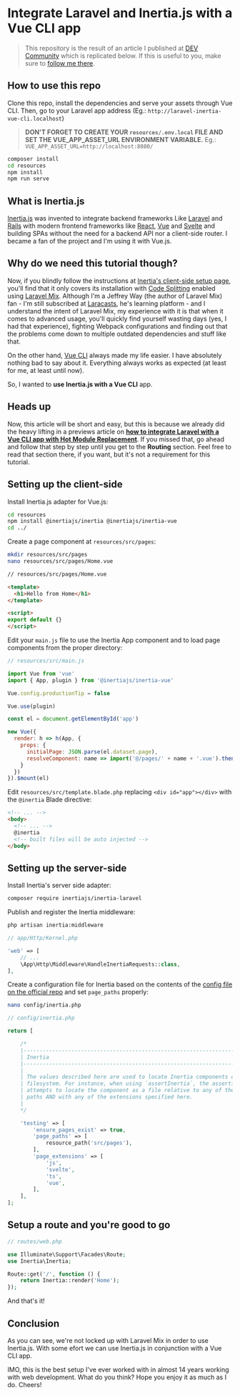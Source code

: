 # Integrate Laravel and Inertia.js with a Vue CLI app

> This repository is the result of an article I published at [DEV Community](https://dev.to/mtdalpizzol/integrate-laravel-inertia-js-with-a-vue-cli-app-32ac) which is replicated below. If this is useful to you, make sure to [follow me there](https://dev.to/mtdalpizzol).

## How to use this repo

Clone this repo, install the dependencies and serve your assets through Vue CLI. Then, go to your Laravel app address (Eg.: `http://laravel-inertia-vue-cli.localhost`)

> **DON'T FORGET TO CREATE YOUR `resources/.env.local` FILE AND SET THE VUE_APP_ASSET_URL ENVIRONMENT VARIABLE.** Eg.: `VUE_APP_ASSET_URL=http://localhost:8080/`

```bash
composer install
cd resources
npm install
npm run serve
```

## What is Inertia.js

[Inertia.js](https://inertiajs.com/)  was invented to integrate backend frameworks Like [Laravel](https://www.laravel.com) and [Rails](https://rubyonrails.org/) with modern frontend frameworks like [React](https://pt-br.reactjs.org/), [Vue](https://vuejs.org/) and [Svelte](https://svelte.dev/) and building SPAs without the need for a backend API nor a client-side router. I became a fan of the project and I'm using it with Vue.js.

## Why do we need this tutorial though?

Now, if you blindly follow the instructions at [Inertia's client-side setup page](https://inertiajs.com/client-side-setup), you'll find that it only covers its installation with [Code Splitting](https://webpack.js.org/guides/code-splitting/) enabled using [Laravel Mix](https://laravel-mix.com/). Although I'm a Jeffrey Way (the author of Laravel Mix) fan - I'm still subscribed at [Laracasts](https://www.laracasts.com), he's learning platform - and I understand the intent of Laravel Mix, my experience with it is that when it comes to advanced usage, you'll quickly find yourself wasting days (yes, I had that experience), fighting Webpack configurations and finding out that the problems come down to multiple outdated dependencies and stuff like that.

On the other hand, [Vue CLI](https://cli.vuejs.org) always made my life easier. I have absolutely nothing bad to say about it. Everything always works as expected (at least for me, at least until now).

So, I wanted to **use Inertia.js with a Vue CLI** app.

## Heads up

Now, this article will be short and easy, but this is because we already did the heavy lifting in a previews article on **[how to integrate Laravel with a Vue CLI app with Hot Module Replacement](https://dev.to/mtdalpizzol/integrate-laravel-and-vue-cli-app-with-hot-module-replacement-and-no-backend-api-4h76)**. If you missed that, go ahead and follow that step by step until you get to the **Routing** section. Feel free to read that section there, if you want, but it's not a requirement for this tutorial.

## Setting up the client-side

Install Inertia.js adapter for Vue.js:

```bash
cd resources
npm install @inertiajs/inertia @inertiajs/inertia-vue
cd ../
```

Create a page component at `resources/src/pages`:

```bash
mkdir resources/src/pages
nano resources/src/pages/Home.vue
```

```html
// resources/src/pages/Home.vue

<template>
  <h1>Hello from Home</h1>
</template>

<script>
export default {}
</script>
```

Edit your `main.js` file to use the Inertia App component and to load page components from the proper directory:

```javascript
// resources/src/main.js

import Vue from 'vue'
import { App, plugin } from '@inertiajs/inertia-vue'

Vue.config.productionTip = false

Vue.use(plugin)

const el = document.getElementById('app')

new Vue({
  render: h => h(App, {
    props: {
      initialPage: JSON.parse(el.dataset.page),
      resolveComponent: name => import('@/pages/' + name + '.vue').then(module => module.default)
    }
  })
}).$mount(el)
```

Edit `resources/src/template.blade.php` replacing `<div id="app"></div>` with the `@inertia` Blade directive:

```html
<!-- ... -->
<body>
  <!-- ... -->
  @inertia
  <!-- built files will be auto injected -->
</body>
```

## Setting up the server-side

Install Inertia's server side adapter:

```bash
composer require inertiajs/inertia-laravel
```

Publish and register the Inertia middleware:

```bash
php artisan inertia:middleware
```

```php
// app/Http/Kernel.php

'web' => [
    // ...
    \App\Http\Middleware\HandleInertiaRequests::class,
],
```

Create a configuration file for Inertia based on the contents of the [config file on the official repo](https://github.com/inertiajs/inertia-laravel/blob/master/config/inertia.php) and set `page_paths` properly:

```bash
nano config/inertia.php
```

```php
// config/inertia.php

return [

    /*
    |--------------------------------------------------------------------------
    | Inertia
    |--------------------------------------------------------------------------
    |
    | The values described here are used to locate Inertia components on the
    | filesystem. For instance, when using `assertInertia`, the assertion
    | attempts to locate the component as a file relative to any of the
    | paths AND with any of the extensions specified here.
    |
    */

    'testing' => [      
        'ensure_pages_exist' => true,
        'page_paths' => [
            resource_path('src/pages'),
        ],
        'page_extensions' => [
            'js',
            'svelte',
            'ts',
            'vue',
        ],
    ],
];
```

## Setup a route and you're good to go

```php
// routes/web.php

use Illuminate\Support\Facades\Route;
use Inertia\Inertia;

Route::get('/', function () {
    return Inertia::render('Home');
});
```

And that's it!

## Conclusion

As you can see, we're not locked up with Laravel Mix in order to use Inertia.js. With some efort we can use Inertia.js in conjunction with a Vue CLI app.

IMO, this is the best setup I've ever worked with in almost 14 years working with web development. What do you think? Hope you enjoy it as much as I do. Cheers!